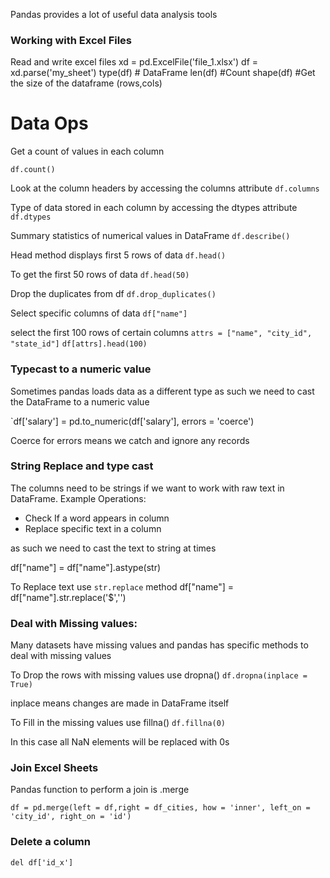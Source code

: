 Pandas provides a lot of useful data analysis tools 

### Working with Excel Files 

Read and write excel files
xd = pd.ExcelFile('file_1.xlsx')
df = xd.parse('my_sheet')
type(df) #  DataFrame
len(df) #Count
shape(df) #Get the size of the dataframe (rows,cols) 

# Data Ops
Get a count of values in each column 

`df.count()`

Look at the column headers by accessing the columns attribute
`df.columns`

Type of data stored in each column by accessing the dtypes attribute
`df.dtypes`

Summary statistics of numerical values in DataFrame
`df.describe()`

Head method displays first 5 rows of data
`df.head()`

To get the first 50 rows of data
`df.head(50)`

Drop the duplicates from df
`df.drop_duplicates()`

Select specific columns of data
`df["name"]`

select the first 100 rows of certain columns
`attrs = ["name", "city_id", "state_id"]`
`df[attrs].head(100)`

### Typecast to a numeric value
Sometimes pandas loads data as a different type as such we need to cast the DataFrame to a numeric value

`df['salary'] = pd.to_numeric(df['salary'], errors = 'coerce')

Coerce for errors means we catch and ignore any records

### String Replace and type cast
The columns need to be strings if we want to work with raw text in DataFrame.
Example Operations:
* Check If a word appears in column
* Replace specific text in a column

as such we need to cast the text to string at times

df["name"] = df["name"].astype(str)

To Replace text use `str.replace` method
df["name"] = df["name"].str.replace('$','')

### Deal with Missing values:

Many datasets have missing values and pandas has specific methods to deal with missing values

To Drop the rows with missing values use dropna()
`df.dropna(inplace = True)`

inplace means changes are made in DataFrame itself

To Fill in the missing values use fillna()
`df.fillna(0)` 

In this case all NaN elements will be replaced with 0s

### Join Excel Sheets
Pandas function to perform a join is .merge

`df = pd.merge(left = df,right = df_cities, how = 'inner', left_on = 'city_id', right_on = 'id')`

### Delete a column
`del df['id_x']`
 

